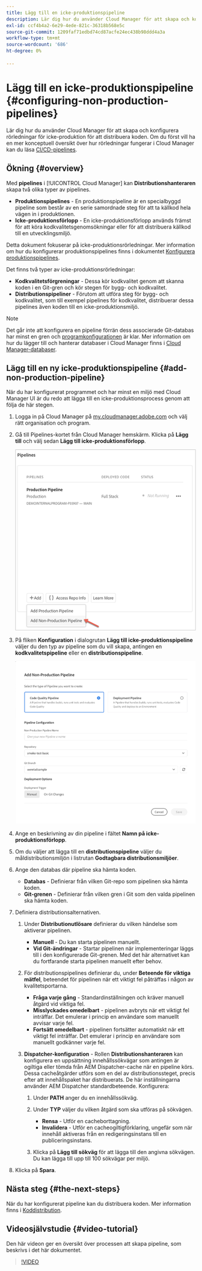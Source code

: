 ```yaml
---
title: Lägg till en icke-produktionspipeline
description: Lär dig hur du använder Cloud Manager för att skapa och konfigurera rörledningar för icke-produktion för att distribuera koden.
exl-id: ccf4b4a2-6e29-4ede-821c-36318b568e5c
source-git-commit: 1209faf71edbd74cd87acfe24ec438b98ddd4a3a
workflow-type: tm+mt
source-wordcount: '686'
ht-degree: 0%

---
```


# Lägg till en icke-produktionspipeline {#configuring-non-production-pipelines}

Lär dig hur du använder Cloud Manager för att skapa och konfigurera rörledningar för icke-produktion för att distribuera koden. Om du först vill ha en mer konceptuell översikt över hur rörledningar fungerar i Cloud Manager kan du läsa [CI/CD-pipelines](/help/overview/ci-cd-pipelines.md).

## Ökning {#overview}

Med **pipelines** i [!UICONTROL Cloud Manager] kan **Distributionshanteraren** skapa två olika typer av pipelines.

* **Produktionspipelines** - En produktionspipeline är en specialbyggd pipeline som består av en serie samordnade steg för att ta källkod hela vägen in i produktionen.
* **Icke-produktionsförlopp** - En icke-produktionsförlopp används främst för att köra kodkvalitetsgenomsökningar eller för att distribuera källkod till en utvecklingsmiljö.

Detta dokument fokuserar på icke-produktionsrörledningar. Mer information om hur du konfigurerar produktionspipelines finns i dokumentet [Konfigurera produktionspipelines](/help/using/production-pipelines.md).

Det finns två typer av icke-produktionsrörledningar:

* **Kodkvalitetsförgreningar** - Dessa kör kodkvalitet genom att skanna koden i en Git-gren och kör stegen för bygg- och kodkvalitet.
* **Distributionspipeliner** - Förutom att utföra steg för bygg- och kodkvalitet, som till exempel pipelines för kodkvalitet, distribuerar dessa pipelines även koden till en icke-produktionsmiljö.

>[!NOTE]
>
>Det går inte att konfigurera en pipeline förrän dess associerade Git-databas har minst en gren och [programkonfigurationen](/help/getting-started/program-setup.md) är klar. Mer information om hur du lägger till och hanterar databaser i Cloud Manager finns i [Cloud Manager-databaser](/help/managing-code/managing-repositories.md).

## Lägg till en ny icke-produktionspipeline {#add-non-production-pipeline}

När du har konfigurerat programmet och har minst en miljö med Cloud Manager UI är du redo att lägga till en icke-produktionsprocess genom att följa de här stegen.

1. Logga in på Cloud Manager på [my.cloudmanager.adobe.com](https://my.cloudmanager.adobe.com) och välj rätt organisation och program.

1. Gå till Pipelines-kortet från Cloud Manager hemskärm. Klicka på **Lägg till** och välj sedan **Lägg till icke-produktionsförlopp**.

   ![Lägg till icke-produktionsflöde](/help/assets/configure-pipelines/nonprod-pipeline-add1.png)

1. På fliken **Konfiguration** i dialogrutan **Lägg till icke-produktionspipeline** väljer du den typ av pipeline som du vill skapa, antingen en **kodkvalitetspipeline** eller en **distributionspipeline**.

   ![Välj pipeline-typ](/help/assets/configure-pipelines/add-non-production-pipeline.png)

1. Ange en beskrivning av din pipeline i fältet **Namn på icke-produktionsförlopp**.

1. Om du väljer att lägga till en **distributionspipeline** väljer du måldistributionsmiljön i listrutan **Godtagbara distributionsmiljöer**.

1. Ange den databas där pipeline ska hämta koden.

   * **Databas** - Definierar från vilken Git-repo som pipelinen ska hämta koden.
   * **Git-grenen** - Definierar från vilken gren i Git som den valda pipelinen ska hämta koden.

1. Definiera distributionsalternativen.

   1. Under **Distributionutlösare** definierar du vilken händelse som aktiverar pipelinen.

      * **Manuell** - Du kan starta pipelinen manuellt.
      * **Vid Git-ändringar** - Startar pipelinen när implementeringar läggs till i den konfigurerade Git-grenen. Med det här alternativet kan du fortfarande starta pipelinen manuellt efter behov.

   1. För distributionspipelines definierar du, under **Beteende för viktiga mätfel**, beteendet för pipelinen när ett viktigt fel påträffas i någon av kvalitetsportarna.

      * **Fråga varje gång** - Standardinställningen och kräver manuell åtgärd vid viktiga fel.
      * **Misslyckades omedelbart** - pipelinen avbryts när ett viktigt fel inträffar. Det emulerar i princip en användare som manuellt avvisar varje fel.
      * **Fortsätt omedelbart** - pipelinen fortsätter automatiskt när ett viktigt fel inträffar. Det emulerar i princip en användare som manuellt godkänner varje fel.

   1. **Dispatcher-konfiguration** - Rollen **Distributionshanteraren** kan konfigurera en uppsättning innehållssökvägar som antingen är ogiltiga eller tömda från AEM Dispatcher-cache när en pipeline körs. Dessa cacheåtgärder utförs som en del av distributionssteget, precis efter att innehållspaket har distribuerats. De här inställningarna använder AEM Dispatcher standardbeteende. Konfigurera:

      1. Under **PATH** anger du en innehållssökväg.
      1. Under **TYP** väljer du vilken åtgärd som ska utföras på sökvägen.

         * **Rensa** - Utför en cacheborttagning.
         * **Invalidera** - Utför en cacheogiltigförklaring, ungefär som när innehåll aktiveras från en redigeringsinstans till en publiceringsinstans.

      1. Klicka på **Lägg till sökväg** för att lägga till den angivna sökvägen. Du kan lägga till upp till 100 sökvägar per miljö.

1. Klicka på **Spara**.

## Nästa steg {#the-next-steps}

När du har konfigurerat pipeline kan du distribuera koden. Mer information finns i [Koddistribution](/help/using/code-deployment.md).

## Videosjälvstudie {#video-tutorial}

Den här videon ger en översikt över processen att skapa pipeline, som beskrivs i det här dokumentet.

>[!VIDEO](https://video.tv.adobe.com/v/26316/)
